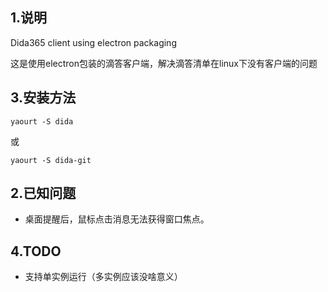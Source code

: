 ## 1.说明

Dida365 client using electron packaging

这是使用electron包装的滴答客户端，解决滴答清单在linux下没有客户端的问题

## 3.安装方法

```shell
yaourt -S dida
```

或
```shell
yaourt -S dida-git
```
## 2.已知问题

- 桌面提醒后，鼠标点击消息无法获得窗口焦点。

## 4.TODO

- 支持单实例运行（多实例应该没啥意义）
